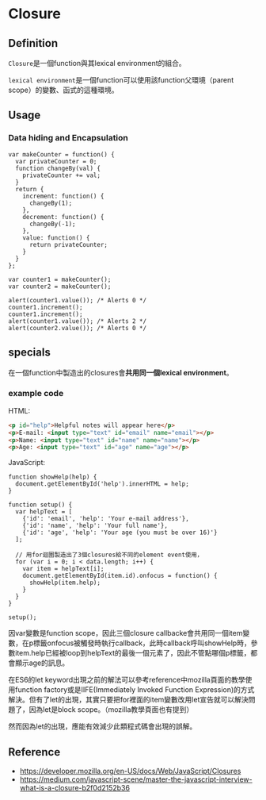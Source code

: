 # Closure

## Definition

`Closure`是一個function與其lexical environment的組合。

`lexical environment`是一個function可以使用該function父環境（parent scope）的變數、函式的這種環境。

## Usage

### Data hiding and Encapsulation

```JS
var makeCounter = function() {
  var privateCounter = 0;
  function changeBy(val) {
    privateCounter += val;
  }
  return {
    increment: function() {
      changeBy(1);
    },
    decrement: function() {
      changeBy(-1);
    },
    value: function() {
      return privateCounter;
    }
  }  
};

var counter1 = makeCounter();
var counter2 = makeCounter();

alert(counter1.value()); /* Alerts 0 */
counter1.increment();
counter1.increment();
alert(counter1.value()); /* Alerts 2 */
alert(counter2.value()); /* Alerts 0 */
```

## specials
在一個function中製造出的closures會**共用同一個lexical environment**。

### example code

HTML:

```HTML
<p id="help">Helpful notes will appear here</p>
<p>E-mail: <input type="text" id="email" name="email"></p>
<p>Name: <input type="text" id="name" name="name"></p>
<p>Age: <input type="text" id="age" name="age"></p>
```

JavaScript:

```JS
function showHelp(help) {
  document.getElementById('help').innerHTML = help;
}

function setup() {
  var helpText = [
    {'id': 'email', 'help': 'Your e-mail address'},
    {'id': 'name', 'help': 'Your full name'},
    {'id': 'age', 'help': 'Your age (you must be over 16)'}
  ];
    
  // 用for迴圈製造出了3個closures給不同的element event使用，
  for (var i = 0; i < data.length; i++) {
    var item = helpText[i];
    document.getElementById(item.id).onfocus = function() {
      showHelp(item.help);
    }
  }
}

setup();
```

因var變數是function scope，因此三個closure callbacke會共用同一個item變數，在p標籤onfocus被觸發時執行callback，此時callback呼叫showHelp時，參數item.help已經被loop到helpText的最後一個元素了，因此不管點哪個p標籤，都會顯示age的訊息。

在ES6的let keyword出現之前的解法可以參考reference中mozilla頁面的教學使用function factory或是IIFE(Immediately Invoked Function Expression)的方式解決。但有了let的出現，其實只要把for裡面的item變數改用let宣告就可以解決問題了，因為let是block scope。（mozilla教學頁面也有提到）

然而因為let的出現，應能有效減少此類程式碼會出現的誤解。

## Reference
- https://developer.mozilla.org/en-US/docs/Web/JavaScript/Closures
- https://medium.com/javascript-scene/master-the-javascript-interview-what-is-a-closure-b2f0d2152b36